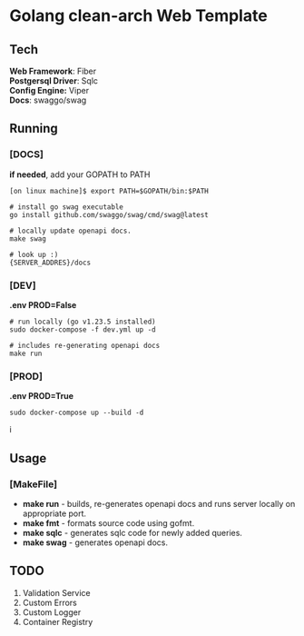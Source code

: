 # Golang clean-arch Web Template

## **Tech**
**Web Framework**: Fiber  
**Postgersql Driver**: Sqlc  
**Config Engine:** Viper  
**Docs**: swaggo/swag  

## **Running**
### [DOCS]
**if needed**, add your GOPATH to PATH 
```shell
[on linux machine]$ export PATH=$GOPATH/bin:$PATH

```
```shell
# install go swag executable
go install github.com/swaggo/swag/cmd/swag@latest

# locally update openapi docs.
make swag

# look up :)
{SERVER_ADDRES}/docs
```

### [DEV]
**.env PROD=False**
```shell
# run locally (go v1.23.5 installed)
sudo docker-compose -f dev.yml up -d

# includes re-generating openapi docs
make run
```
### [PROD] 
**.env PROD=True**
```shell
sudo docker-compose up --build -d
```

i
## **Usage**

### [MakeFile]

- **make run** - builds, re-generates openapi docs and runs server locally on appropriate port.
- **make fmt** - formats source code using gofmt. 
- **make sqlc** - generates sqlc code for newly added queries.
- **make swag** - generates openapi docs.


## TODO
1) Validation Service
2) Custom Errors
3) Custom Logger
4) Container Registry

